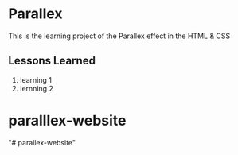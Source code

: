 
# Parallex

This is the learning project of the Parallex effect in the HTML & CSS


## Lessons Learned

1. learning 1
2. lernning 2

# paralllex-website
"# parallex-website" 
